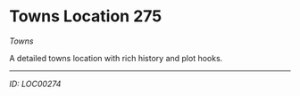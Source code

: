 # Towns Location 275

*Towns*

A detailed towns location with rich history and plot hooks.

---
*ID: LOC00274*
